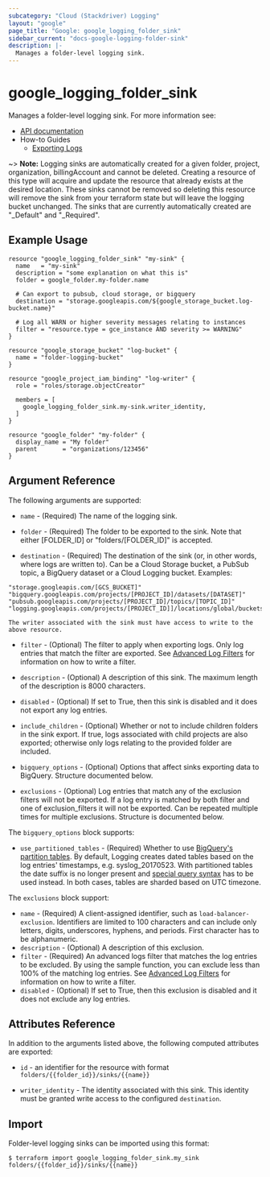 ```yaml
---
subcategory: "Cloud (Stackdriver) Logging"
layout: "google"
page_title: "Google: google_logging_folder_sink"
sidebar_current: "docs-google-logging-folder-sink"
description: |-
  Manages a folder-level logging sink.
---
```


# google\_logging\_folder\_sink

Manages a folder-level logging sink. For more information see:
* [API documentation](https://cloud.google.com/logging/docs/reference/v2/rest/v2/folders.sinks)
* How-to Guides
    * [Exporting Logs](https://cloud.google.com/logging/docs/export)

~> **Note:** Logging sinks are automatically created for a given folder, project, organization, billingAccount and cannot be deleted. Creating a resource of this type will acquire and update the resource that already exists at the desired location. These sinks cannot be removed so deleting this resource will remove the sink from your terraform state but will leave the logging bucket unchanged. The sinks that are currently automatically created are "_Default" and "_Required".

## Example Usage

```hcl
resource "google_logging_folder_sink" "my-sink" {
  name   = "my-sink"
  description = "some explanation on what this is"
  folder = google_folder.my-folder.name

  # Can export to pubsub, cloud storage, or bigquery
  destination = "storage.googleapis.com/${google_storage_bucket.log-bucket.name}"

  # Log all WARN or higher severity messages relating to instances
  filter = "resource.type = gce_instance AND severity >= WARNING"
}

resource "google_storage_bucket" "log-bucket" {
  name = "folder-logging-bucket"
}

resource "google_project_iam_binding" "log-writer" {
  role = "roles/storage.objectCreator"

  members = [
    google_logging_folder_sink.my-sink.writer_identity,
  ]
}

resource "google_folder" "my-folder" {
  display_name = "My folder"
  parent       = "organizations/123456"
}
```

## Argument Reference

The following arguments are supported:

* `name` - (Required) The name of the logging sink.

* `folder` - (Required) The folder to be exported to the sink. Note that either [FOLDER_ID] or "folders/[FOLDER_ID]" is
    accepted.

* `destination` - (Required) The destination of the sink (or, in other words, where logs are written to). Can be a
    Cloud Storage bucket, a PubSub topic, a BigQuery dataset or a Cloud Logging bucket. Examples:
```
"storage.googleapis.com/[GCS_BUCKET]"
"bigquery.googleapis.com/projects/[PROJECT_ID]/datasets/[DATASET]"
"pubsub.googleapis.com/projects/[PROJECT_ID]/topics/[TOPIC_ID]"
"logging.googleapis.com/projects/[PROJECT_ID]]/locations/global/buckets/[BUCKET_ID]"
```
    The writer associated with the sink must have access to write to the above resource.

* `filter` - (Optional) The filter to apply when exporting logs. Only log entries that match the filter are exported.
    See [Advanced Log Filters](https://cloud.google.com/logging/docs/view/advanced_filters) for information on how to
    write a filter.

* `description` - (Optional) A description of this sink. The maximum length of the description is 8000 characters.

* `disabled` - (Optional) If set to True, then this sink is disabled and it does not export any log entries.

* `include_children` - (Optional) Whether or not to include children folders in the sink export. If true, logs
    associated with child projects are also exported; otherwise only logs relating to the provided folder are included.

* `bigquery_options` - (Optional) Options that affect sinks exporting data to BigQuery. Structure documented below.

* `exclusions` - (Optional) Log entries that match any of the exclusion filters will not be exported. If a log entry is matched by both filter and one of exclusion_filters it will not be exported.  Can be repeated multiple times for multiple exclusions. Structure is documented below.

The `bigquery_options` block supports:

* `use_partitioned_tables` - (Required) Whether to use [BigQuery's partition tables](https://cloud.google.com/bigquery/docs/partitioned-tables).
    By default, Logging creates dated tables based on the log entries' timestamps, e.g. syslog_20170523. With partitioned
    tables the date suffix is no longer present and [special query syntax](https://cloud.google.com/bigquery/docs/querying-partitioned-tables)
    has to be used instead. In both cases, tables are sharded based on UTC timezone.

The `exclusions` block support:

* `name` - (Required) A client-assigned identifier, such as `load-balancer-exclusion`. Identifiers are limited to 100 characters and can include only letters, digits, underscores, hyphens, and periods. First character has to be alphanumeric.
* `description` - (Optional) A description of this exclusion.
* `filter` - (Required) An advanced logs filter that matches the log entries to be excluded. By using the sample function, you can exclude less than 100% of the matching log entries. See [Advanced Log Filters](https://cloud.google.com/logging/docs/view/advanced_filters) for information on how to
    write a filter.
* `disabled` - (Optional) If set to True, then this exclusion is disabled and it does not exclude any log entries.

## Attributes Reference

In addition to the arguments listed above, the following computed attributes are
exported:

* `id` - an identifier for the resource with format `folders/{{folder_id}}/sinks/{{name}}`

* `writer_identity` - The identity associated with this sink. This identity must be granted write access to the
    configured `destination`.

## Import

Folder-level logging sinks can be imported using this format:

```
$ terraform import google_logging_folder_sink.my_sink folders/{{folder_id}}/sinks/{{name}}
```
